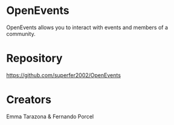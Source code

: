 # OpenEvents
OpenEvents allows you to interact with events and members of a community.

# Repository
https://github.com/superfer2002/OpenEvents

# Creators
Emma Tarazona & Fernando Porcel

